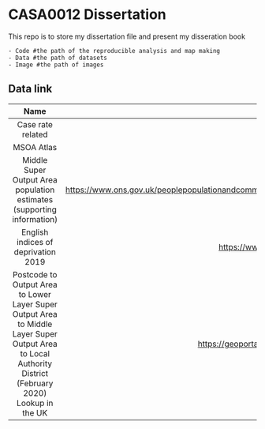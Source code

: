 # CASA0012 Dissertation    

This repo is to store my dissertation file and present my disseration book

```
- Code #the path of the reproducible analysis and map making
- Data #the path of datasets
- Image #the path of images
```

## Data link

|Name|Link|
|:--:|:--:|
|Case rate related|https://coronavirus.data.gov.uk/details/download|
|MSOA Atlas|https://data.london.gov.uk/dataset/msoa-atlas|
|Middle Super Output Area population estimates (supporting information) |https://www.ons.gov.uk/peoplepopulationandcommunity/populationandmigration/populationestimates/datasets/middlesuperoutputareamidyearpopulationestimates|
|English indices of deprivation 2019|https://www.gov.uk/government/statistics/english-indices-of-deprivation-2019|
|Postcode to Output Area to Lower Layer Super Output Area to Middle Layer Super Output Area to Local Authority District (February 2020) Lookup in the UK|https://geoportal.statistics.gov.uk/datasets/6a46e14a6c2441e3ab08c7b277335558/about|
